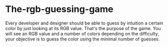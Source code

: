 # The-rgb-guessing-game
Every developer and designer should be able to guess by intuition a certain color by just looking at its RGB value. That's the purpose of the game. You will see an RGB value and a number of colors depending on the difficulty, your objective is to guess the color using the minimal number of guesses. 
